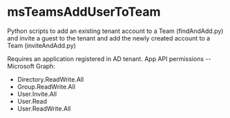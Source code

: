 # msTeamsAddUserToTeam
Python scripts to add an existing tenant account to a Team (findAndAdd.py) and invite a guest to the tenant and add the newly created account to a Team (inviteAndAdd.py)

Requires an application registered in AD tenant. App API permissions -- Microsoft Graph:
* Directory.ReadWrite.All
* Group.ReadWrite.All
* User.Invite.All
* User.Read
* User.ReadWrite.All
